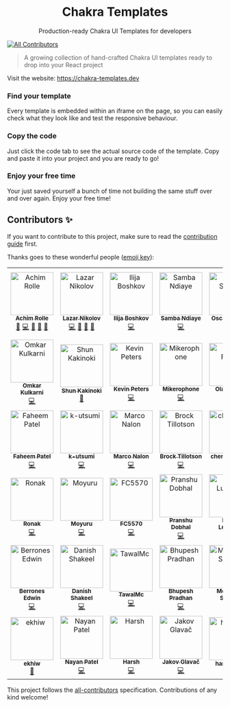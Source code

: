 <h1 align="center">Chakra Templates️</h1>
<p align="center">Production-ready Chakra UI Templates for developers</p>

<!-- ALL-CONTRIBUTORS-BADGE:START - Do not remove or modify this section -->
[![All Contributors](https://img.shields.io/badge/all_contributors-41-orange.svg?style=flat-square)](#contributors-)
<!-- ALL-CONTRIBUTORS-BADGE:END -->

> A growing collection of hand-crafted Chakra UI templates ready to drop into your React project

Visit the website: https://chakra-templates.dev

### Find your template

Every template is embedded within an iframe on the page, so you can easily check what they look like and test the responsive behaviour.

### Copy the code

Just click the code tab to see the actual source code of the template. Copy and paste it into your project and you are ready to go!

### Enjoy your free time

Your just saved yourself a bunch of time not building the same stuff over and over again. Enjoy your free time!

## Contributors ✨

If you want to contribute to this project, make sure to read the [contribution guide](https://github.com/hauptrolle/chakra-templates/blob/main/CONTRIBUTING.md) first.

Thanks goes to these wonderful people ([emoji key](https://allcontributors.org/docs/en/emoji-key)):

<!-- ALL-CONTRIBUTORS-LIST:START - Do not remove or modify this section -->
<!-- prettier-ignore-start -->
<!-- markdownlint-disable -->
<table>
  <tbody>
    <tr>
      <td align="center"><a href="http://www.hauptrolle.me"><img src="https://avatars0.githubusercontent.com/u/1164541?v=4?s=100" width="100px;" alt="Achim Rolle"/><br /><sub><b>Achim Rolle</b></sub></a><br /><a href="https://github.com/hauptrolle/chakra-templates/issues?q=author%3Ahauptrolle" title="Bug reports">🐛</a> <a href="https://github.com/hauptrolle/chakra-templates/commits?author=hauptrolle" title="Code">💻</a> <a href="https://github.com/hauptrolle/chakra-templates/commits?author=hauptrolle" title="Documentation">📖</a> <a href="#ideas-hauptrolle" title="Ideas, Planning, & Feedback">🤔</a> <a href="https://github.com/hauptrolle/chakra-templates/pulls?q=is%3Apr+reviewed-by%3Ahauptrolle" title="Reviewed Pull Requests">👀</a></td>
      <td align="center"><a href="https://nikolovlazar.com"><img src="https://avatars2.githubusercontent.com/u/5396211?v=4?s=100" width="100px;" alt="Lazar Nikolov"/><br /><sub><b>Lazar Nikolov</b></sub></a><br /><a href="https://github.com/hauptrolle/chakra-templates/commits?author=lazarnikolov94" title="Code">💻</a> <a href="https://github.com/hauptrolle/chakra-templates/issues?q=author%3Alazarnikolov94" title="Bug reports">🐛</a> <a href="#design-lazarnikolov94" title="Design">🎨</a> <a href="#ideas-lazarnikolov94" title="Ideas, Planning, & Feedback">🤔</a></td>
      <td align="center"><a href="https://github.com/iboshkov"><img src="https://avatars0.githubusercontent.com/u/2392895?v=4?s=100" width="100px;" alt="Ilija Boshkov"/><br /><sub><b>Ilija Boshkov</b></sub></a><br /><a href="https://github.com/hauptrolle/chakra-templates/commits?author=iboshkov" title="Code">💻</a></td>
      <td align="center"><a href="https://www.samba-ndiaye.com"><img src="https://avatars0.githubusercontent.com/u/24635496?v=4?s=100" width="100px;" alt="Samba Ndiaye"/><br /><sub><b>Samba Ndiaye</b></sub></a><br /><a href="https://github.com/hauptrolle/chakra-templates/commits?author=zcoderboy" title="Code">💻</a></td>
      <td align="center"><a href="https://github.com/osirvent"><img src="https://avatars2.githubusercontent.com/u/5927133?v=4?s=100" width="100px;" alt="Oscar Sirvent"/><br /><sub><b>Oscar Sirvent</b></sub></a><br /><a href="https://github.com/hauptrolle/chakra-templates/commits?author=osirvent" title="Code">💻</a></td>
      <td align="center"><a href="http://dominik.sumer.dev"><img src="https://avatars3.githubusercontent.com/u/4418879?v=4?s=100" width="100px;" alt="Dominik Sumer"/><br /><sub><b>Dominik Sumer</b></sub></a><br /><a href="https://github.com/hauptrolle/chakra-templates/commits?author=dsumer" title="Code">💻</a></td>
      <td align="center"><a href="https://michaelgrigoryan.com"><img src="https://avatars.githubusercontent.com/u/56165400?v=4?s=100" width="100px;" alt="Michael Grigoryan"/><br /><sub><b>Michael Grigoryan</b></sub></a><br /><a href="https://github.com/hauptrolle/chakra-templates/commits?author=MichaelGrigoryan25" title="Documentation">📖</a> <a href="https://github.com/hauptrolle/chakra-templates/commits?author=MichaelGrigoryan25" title="Code">💻</a></td>
    </tr>
    <tr>
      <td align="center"><a href="http://omkarkulkarni.netlify.app"><img src="https://avatars.githubusercontent.com/u/45557594?v=4?s=100" width="100px;" alt="Omkar Kulkarni"/><br /><sub><b>Omkar Kulkarni</b></sub></a><br /><a href="https://github.com/hauptrolle/chakra-templates/commits?author=OmkarK45" title="Code">💻</a></td>
      <td align="center"><a href="https://www.shunkakinoki.com"><img src="https://avatars.githubusercontent.com/u/39187513?v=4?s=100" width="100px;" alt="Shun Kakinoki"/><br /><sub><b>Shun Kakinoki</b></sub></a><br /><a href="https://github.com/hauptrolle/chakra-templates/commits?author=shunkakinoki" title="Documentation">📖</a></td>
      <td align="center"><a href="https://www.kevinpeters.net/about/"><img src="https://avatars.githubusercontent.com/u/12736734?v=4?s=100" width="100px;" alt="Kevin Peters"/><br /><sub><b>Kevin Peters</b></sub></a><br /><a href="https://github.com/hauptrolle/chakra-templates/commits?author=igeligel" title="Code">💻</a></td>
      <td align="center"><a href="https://github.com/mah51"><img src="https://avatars.githubusercontent.com/u/47287285?v=4?s=100" width="100px;" alt="Mikerophone"/><br /><sub><b>Mikerophone</b></sub></a><br /><a href="https://github.com/hauptrolle/chakra-templates/commits?author=mah51" title="Code">💻</a></td>
      <td align="center"><a href="http://olavfosse.no"><img src="https://avatars.githubusercontent.com/u/24797093?v=4?s=100" width="100px;" alt="Olav Fosse"/><br /><sub><b>Olav Fosse</b></sub></a><br /><a href="https://github.com/hauptrolle/chakra-templates/commits?author=fossegrim" title="Code">💻</a></td>
      <td align="center"><a href="https://github.com/aaronzhongg"><img src="https://avatars.githubusercontent.com/u/14045995?v=4?s=100" width="100px;" alt="Aaron Zhong"/><br /><sub><b>Aaron Zhong</b></sub></a><br /><a href="https://github.com/hauptrolle/chakra-templates/commits?author=aaronzhongg" title="Code">💻</a></td>
      <td align="center"><a href="https://github.com/sudoDeznit"><img src="https://avatars.githubusercontent.com/u/26044934?v=4?s=100" width="100px;" alt="Anoop Nair"/><br /><sub><b>Anoop Nair</b></sub></a><br /><a href="https://github.com/hauptrolle/chakra-templates/commits?author=sudoDeznit" title="Code">💻</a></td>
    </tr>
    <tr>
      <td align="center"><a href="http://faheempatel.com"><img src="https://avatars.githubusercontent.com/u/458311?v=4?s=100" width="100px;" alt="Faheem Patel"/><br /><sub><b>Faheem Patel</b></sub></a><br /><a href="https://github.com/hauptrolle/chakra-templates/commits?author=faheempatel" title="Code">💻</a></td>
      <td align="center"><a href="https://github.com/k-utsumi"><img src="https://avatars.githubusercontent.com/u/13148112?v=4?s=100" width="100px;" alt="k-utsumi"/><br /><sub><b>k-utsumi</b></sub></a><br /><a href="https://github.com/hauptrolle/chakra-templates/commits?author=k-utsumi" title="Code">💻</a></td>
      <td align="center"><a href="https://github.com/it-nalon"><img src="https://avatars.githubusercontent.com/u/8491676?v=4?s=100" width="100px;" alt="Marco Nalon"/><br /><sub><b>Marco Nalon</b></sub></a><br /><a href="https://github.com/hauptrolle/chakra-templates/commits?author=it-nalon" title="Code">💻</a></td>
      <td align="center"><a href="https://github.com/Arithmetics"><img src="https://avatars.githubusercontent.com/u/25254098?v=4?s=100" width="100px;" alt="Brock Tillotson"/><br /><sub><b>Brock Tillotson</b></sub></a><br /><a href="https://github.com/hauptrolle/chakra-templates/commits?author=Arithmetics" title="Code">💻</a></td>
      <td align="center"><a href="https://github.com/chenchunaidu"><img src="https://avatars.githubusercontent.com/u/38114196?v=4?s=100" width="100px;" alt="chenchunaidu"/><br /><sub><b>chenchunaidu</b></sub></a><br /><a href="https://github.com/hauptrolle/chakra-templates/commits?author=chenchunaidu" title="Code">💻</a></td>
      <td align="center"><a href="https://github.com/rithulkamesh"><img src="https://avatars.githubusercontent.com/u/45348760?v=4?s=100" width="100px;" alt="Rithul Kamesh"/><br /><sub><b>Rithul Kamesh</b></sub></a><br /><a href="https://github.com/hauptrolle/chakra-templates/commits?author=rithulkamesh" title="Code">💻</a></td>
      <td align="center"><a href="https://github.com/MathurAditya724"><img src="https://avatars.githubusercontent.com/u/57684218?v=4?s=100" width="100px;" alt="Aditya Mathur"/><br /><sub><b>Aditya Mathur</b></sub></a><br /><a href="https://github.com/hauptrolle/chakra-templates/commits?author=MathurAditya724" title="Code">💻</a></td>
    </tr>
    <tr>
      <td align="center"><a href="https://github.com/ronakonline"><img src="https://avatars.githubusercontent.com/u/32793372?v=4?s=100" width="100px;" alt="Ronak"/><br /><sub><b>Ronak</b></sub></a><br /><a href="https://github.com/hauptrolle/chakra-templates/commits?author=ronakonline" title="Code">💻</a></td>
      <td align="center"><a href="https://github.com/mochi-sann"><img src="https://avatars.githubusercontent.com/u/44772513?v=4?s=100" width="100px;" alt="Moyuru"/><br /><sub><b>Moyuru</b></sub></a><br /><a href="https://github.com/hauptrolle/chakra-templates/commits?author=mochi-sann" title="Code">💻</a></td>
      <td align="center"><a href="https://fc5570.me/"><img src="https://avatars.githubusercontent.com/u/68158483?v=4?s=100" width="100px;" alt="FC5570"/><br /><sub><b>FC5570</b></sub></a><br /><a href="https://github.com/hauptrolle/chakra-templates/commits?author=FC5570" title="Code">💻</a></td>
      <td align="center"><a href="https://pranshudobhal.netlify.app/"><img src="https://avatars.githubusercontent.com/u/26481473?v=4?s=100" width="100px;" alt="Pranshu Dobhal"/><br /><sub><b>Pranshu Dobhal</b></sub></a><br /><a href="https://github.com/hauptrolle/chakra-templates/commits?author=pranshudobhal" title="Code">💻</a></td>
      <td align="center"><a href="https://github.com/populationtwo"><img src="https://avatars.githubusercontent.com/u/1444575?v=4?s=100" width="100px;" alt="Edwin Lunandy"/><br /><sub><b>Edwin Lunandy</b></sub></a><br /><a href="https://github.com/hauptrolle/chakra-templates/commits?author=populationtwo" title="Code">💻</a></td>
      <td align="center"><a href="https://github.com/edizyurdakul"><img src="https://avatars.githubusercontent.com/u/53665610?v=4?s=100" width="100px;" alt="Ediz"/><br /><sub><b>Ediz</b></sub></a><br /><a href="https://github.com/hauptrolle/chakra-templates/commits?author=edizyurdakul" title="Code">💻</a></td>
      <td align="center"><a href="https://github.com/NanddoSalas"><img src="https://avatars.githubusercontent.com/u/41311861?v=4?s=100" width="100px;" alt="Fernando Salas"/><br /><sub><b>Fernando Salas</b></sub></a><br /><a href="https://github.com/hauptrolle/chakra-templates/commits?author=NanddoSalas" title="Code">💻</a></td>
    </tr>
    <tr>
      <td align="center"><a href="https://portfolio-jade-iota-35.vercel.app"><img src="https://avatars.githubusercontent.com/u/44040730?v=4?s=100" width="100px;" alt="Berrones Edwin"/><br /><sub><b>Berrones Edwin</b></sub></a><br /><a href="https://github.com/hauptrolle/chakra-templates/commits?author=Berrones-Edwin" title="Code">💻</a></td>
      <td align="center"><a href="https://danishshakeel.me"><img src="https://avatars.githubusercontent.com/u/24435748?v=4?s=100" width="100px;" alt="Danish Shakeel"/><br /><sub><b>Danish Shakeel</b></sub></a><br /><a href="https://github.com/hauptrolle/chakra-templates/commits?author=danish17" title="Code">💻</a></td>
      <td align="center"><a href="https://tawaldevuniverse.vercel.app/"><img src="https://avatars.githubusercontent.com/u/32386564?v=4?s=100" width="100px;" alt="TawalMc"/><br /><sub><b>TawalMc</b></sub></a><br /><a href="https://github.com/hauptrolle/chakra-templates/commits?author=TawalMc" title="Code">💻</a></td>
      <td align="center"><a href="https://bhupeshpradhan.vercel.app/"><img src="https://avatars.githubusercontent.com/u/76522149?v=4?s=100" width="100px;" alt="Bhupesh Pradhan"/><br /><sub><b>Bhupesh Pradhan</b></sub></a><br /><a href="https://github.com/hauptrolle/chakra-templates/commits?author=bhupeshpr25" title="Code">💻</a></td>
      <td align="center"><a href="https://mohamedsamara.com"><img src="https://avatars.githubusercontent.com/u/45723974?v=4?s=100" width="100px;" alt="Mohamed Samara"/><br /><sub><b>Mohamed Samara</b></sub></a><br /><a href="https://github.com/hauptrolle/chakra-templates/commits?author=mohamedsamara" title="Code">💻</a></td>
      <td align="center"><a href="https://github.com/Prasanna0908"><img src="https://avatars.githubusercontent.com/u/65851817?v=4?s=100" width="100px;" alt="Prasanna Sridharan"/><br /><sub><b>Prasanna Sridharan</b></sub></a><br /><a href="https://github.com/hauptrolle/chakra-templates/commits?author=Prasanna0908" title="Code">💻</a></td>
      <td align="center"><a href="https://utkarsh-nagar.vercel.app/"><img src="https://avatars.githubusercontent.com/u/58587256?v=4?s=100" width="100px;" alt="Utkarsh Nagar"/><br /><sub><b>Utkarsh Nagar</b></sub></a><br /><a href="https://github.com/hauptrolle/chakra-templates/commits?author=Utkarshn10" title="Documentation">📖</a></td>
    </tr>
    <tr>
      <td align="center"><a href="https://momerit.id"><img src="https://avatars.githubusercontent.com/u/26665218?v=4?s=100" width="100px;" alt="ekhiw"/><br /><sub><b>ekhiw</b></sub></a><br /><a href="https://github.com/hauptrolle/chakra-templates/commits?author=ekhiw" title="Documentation">📖</a></td>
      <td align="center"><a href="http://nayanpatel.net"><img src="https://avatars.githubusercontent.com/u/79650289?v=4?s=100" width="100px;" alt="Nayan Patel"/><br /><sub><b>Nayan Patel</b></sub></a><br /><a href="https://github.com/hauptrolle/chakra-templates/commits?author=PatelN123" title="Code">💻</a></td>
      <td align="center"><a href="https://github.com/Harsh2220"><img src="https://avatars.githubusercontent.com/u/63700777?v=4?s=100" width="100px;" alt="Harsh"/><br /><sub><b>Harsh</b></sub></a><br /><a href="https://github.com/hauptrolle/chakra-templates/commits?author=Harsh2220" title="Code">💻</a></td>
      <td align="center"><a href="https://jakovglavac.from.hr/"><img src="https://avatars.githubusercontent.com/u/34971091?v=4?s=100" width="100px;" alt="Jakov Glavač"/><br /><sub><b>Jakov Glavač</b></sub></a><br /><a href="https://github.com/hauptrolle/chakra-templates/commits?author=JakovGlavac" title="Code">💻</a></td>
      <td align="center"><a href="https://github.com/1129-tame"><img src="https://avatars.githubusercontent.com/u/78590091?v=4?s=100" width="100px;" alt="haruka-tm"/><br /><sub><b>haruka-tm</b></sub></a><br /><a href="https://github.com/hauptrolle/chakra-templates/commits?author=1129-tame" title="Documentation">📖</a></td>
      <td align="center"><a href="http://www.deviantdev.com"><img src="https://avatars.githubusercontent.com/u/1813071?v=4?s=100" width="100px;" alt="deh3nne"/><br /><sub><b>deh3nne</b></sub></a><br /><a href="https://github.com/hauptrolle/chakra-templates/commits?author=devdev-dev" title="Documentation">📖</a></td>
    </tr>
  </tbody>
</table>

<!-- markdownlint-restore -->
<!-- prettier-ignore-end -->

<!-- ALL-CONTRIBUTORS-LIST:END -->

This project follows the [all-contributors](https://github.com/all-contributors/all-contributors) specification. Contributions of any kind welcome!
